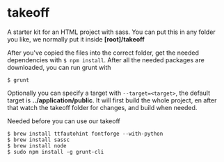 takeoff
=======

A starter kit for an HTML project with sass. You can put this in any folder you like, we normally put it inside **[root]/takeoff**

After you've copied the files into the correct folder, get the needed dependencies with `$ npm install`. After all the needed packages are downloaded, you can run grunt with

```
$ grunt
```

Optionally you can specify a target with `--target=<target>`, the default target is **../application/public**. It will first build the whole project, en after that watch the takeoff folder for changes, and build when needed.

Needed before you can use our takeoff
```
$ brew install ttfautohint fontforge --with-python
$ brew install sassc
$ brew install node
$ sudo npm install -g grunt-cli
```
